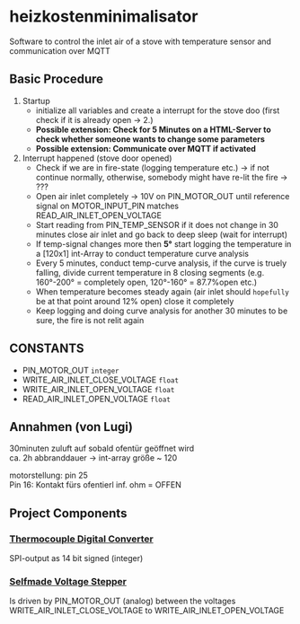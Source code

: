 # heizkostenminimalisator
Software to control the inlet air of a stove with temperature sensor and communication over MQTT


## Basic Procedure
1. Startup
	* initialize all variables and create a interrupt for the stove doo (first check if it is already open -> 2.)
	* __Possible extension: Check for 5 Minutes on a HTML-Server to check whether someone wants to change some parameters__
	* __Possible extension: Communicate over MQTT if activated__
2. Interrupt happened (stove door opened)
	* Check if we are in fire-state (logging temperature etc.) -> if not continue normally, otherwise, somebody might have re-lit the fire -> ???
	* Open air inlet completely -> 10V on PIN_MOTOR_OUT until reference signal on MOTOR_INPUT_PIN matches READ_AIR_INLET_OPEN_VOLTAGE
	* Start reading from PIN_TEMP_SENSOR if it does not change in 30 minutes close air inlet and go back to deep sleep (wait for interrupt)
	* If temp-signal changes more then **5°** start logging the temperature in a [120x1] int-Array to conduct temperature curve analysis
	* Every 5 minutes, conduct temp-curve analysis, if the curve is truely falling, divide current temperature in 8 closing segments (e.g. 160°-200° = completely open, 120°-160° = 87.7%open etc.)
	* When temperature becomes steady again (air inlet should `hopefully` be at that point around 12% open) close it completely
	* Keep logging and doing curve analysis for another 30 minutes to be sure, the fire is not relit again 
  
## CONSTANTS
- PIN_MOTOR_OUT `integer`
- WRITE_AIR_INLET_CLOSE_VOLTAGE `float`
- WRITE_AIR_INLET_OPEN_VOLTAGE `float`
- READ_AIR_INLET_OPEN_VOLTAGE `float`

## Annahmen (von Lugi)
30minuten zuluft auf sobald ofentür geöffnet wird  
ca. 2h abbranddauer -> int-array größe ~ 120  

motorstellung: pin 25  
Pin 16: Kontakt fürs ofentierl inf. ohm = OFFEN  
  
## Project Components
### [Thermocouple Digital Converter](https://cdn-shop.adafruit.com/datasheets/MAX31855.pdf)
SPI-output as 14 bit signed (integer)
### [Selfmade Voltage Stepper](https://www.falstad.com/circuit/circuitjs.html?ctz=CQAgjCAMB0l3BWEBmAHAJmgdgGzoRmACzICcpkORIC6NNkNApgLRhgBQA5iKnCOlSpe-ZMhxQoHAMYgcQ8DkZ9GYJZJjxIydOT36DE9tGRYEWUlVJYwqBGDqbInAE4jV6lQIWqtHIpCkNKR0aozywmHgUNASbGDQpAhEWJCoYKR8GYLIAsjQEJDccgHgISWM6OjUjEUAShXggo3sjpKlDhoxCMURKHRmdDoaHADuwXSWE+BENWPTU31TRW5LEn3DjAhKK3IKUWuSVfAcDYMgU17L7VtdMD08fYLCG+IjqwpT59dgfh+R6iePnAfgaCHKYFwNE6kIktRApSQ8PuHAA9jMSjdyAJarBnNt8EcMcgOEA)

Is driven by PIN_MOTOR_OUT (analog) between the voltages WRITE_AIR_INLET_CLOSE_VOLTAGE to WRITE_AIR_INLET_OPEN_VOLTAGE

